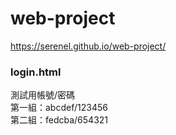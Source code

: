 # web-project
<a href="https://serenel.github.io/web-project/">https://serenel.github.io/web-project/</a>
<h3>login.html</h3>
測試用帳號/密碼<br>
第一組：abcdef/123456<br>
第二組：fedcba/654321
